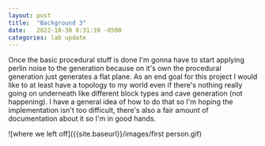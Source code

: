 ```yaml
---
layout: post
title:  "Background 3"
date:   2022-10-30 8:31:39 -0500
categories: lab update
---
```


Once the basic procedural stuff is done I'm gonna have to start applying perlin noise to the generation because
on it's own the procedural generation just generates a flat plane. As an end goal for this project I would
like to at least have a topology to my world even if there's nothing really going on underneath like different
block types and cave generation (not happening). I have a general idea of how to do that so I'm hoping
the implementation isn't too difficult, there's also a fair amount of documentation about it so I'm in
good hands.

![where we left off]({{site.baseurl}}/images/first person.gif)
